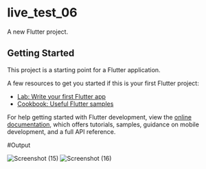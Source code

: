# live_test_06

A new Flutter project.

## Getting Started

This project is a starting point for a Flutter application.

A few resources to get you started if this is your first Flutter project:

- [Lab: Write your first Flutter app](https://docs.flutter.dev/get-started/codelab)
- [Cookbook: Useful Flutter samples](https://docs.flutter.dev/cookbook)

For help getting started with Flutter development, view the
[online documentation](https://docs.flutter.dev/), which offers tutorials,
samples, guidance on mobile development, and a full API reference.


#Output

![Screenshot (15)](https://github.com/Satyajit033/live_test_module_06/assets/136805992/67d1bc5d-9a58-401c-91d5-364aac3123dc)
![Screenshot (16)](https://github.com/Satyajit033/live_test_module_06/assets/136805992/b7f08185-3437-4861-91a1-bad68c828dae)
